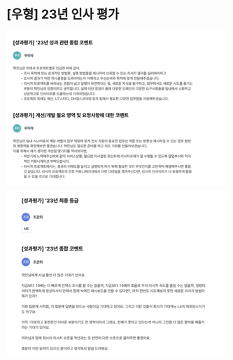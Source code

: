 # [우형] 23년 인사 평가

![](Assets/CleanShot%202024-02-01%20at%2015.21.43@2x.png)


![](Assets/CleanShot%202024-02-01%20at%2015.22.21@2x.png)